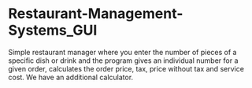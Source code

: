 # Restaurant-Management-Systems_GUI
Simple restaurant manager where you enter the number of pieces of a specific dish or drink and the program gives
an individual number for a given order, calculates the order price, tax, price without tax and service cost.
We have an additional calculator.
